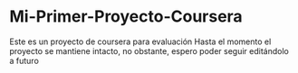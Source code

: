 # Mi-Primer-Proyecto-Coursera
Este es un proyecto de coursera para evaluación
Hasta el momento el proyecto se mantiene intacto, no obstante, espero poder seguir editándolo a futuro
